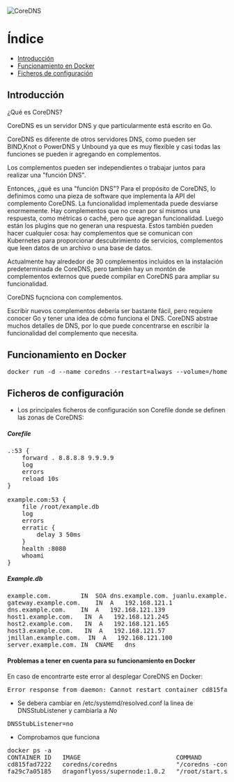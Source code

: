 ![CoreDNS](https://cncf-branding.netlify.app/img/projects/coredns/horizontal/color/coredns-horizontal-color.png)

# Índice

- [Introducción](#introducción)
- [Funcionamiento en Docker](#funcionamiento-en-docker)
- [Ficheros de configuración](#ficheros-de-configuración)


## Introducción

¿Qué es CoreDNS?

CoreDNS es un servidor DNS y que particularmente está escrito en Go.

CoreDNS es diferente de otros servidores DNS, como pueden ser BIND,Knot o PowerDNS y Unbound ya que es muy flexible y casi todas las funciones se pueden ir agregando en complementos.

Los complementos pueden ser independientes o trabajar juntos para realizar una "función DNS".

Entonces, ¿qué es una "función DNS"? Para el propósito de CoreDNS, lo definimos como una pieza de software que implementa la API del complemento CoreDNS. 
La funcionalidad implementada puede desviarse enormemente. Hay complementos que no crean por sí mismos una respuesta, como métricas o caché, pero que agregan 
funcionalidad. Luego están los plugins que no generan una respuesta. Estos también pueden hacer cualquier cosa: hay complementos que se comunican con Kubernetes 
para proporcionar descubrimiento de servicios, complementos que leen datos de un archivo o una base de datos.

Actualmente hay alrededor de 30 complementos incluidos en la instalación predeterminada de CoreDNS, pero también hay un montón de complementos externos que 
puede compilar en CoreDNS para ampliar su funcionalidad.

CoreDNS fuçnciona con complementos.

Escribir nuevos complementos debería ser bastante fácil, pero requiere conocer Go y tener una idea de cómo funciona el DNS. CoreDNS abstrae muchos detalles 
de DNS, por lo que puede concentrarse en escribir la funcionalidad del complemento que necesita.

## Funcionamiento en Docker

<pre>
docker run -d --name coredns --restart=always --volume=/home/vagrant/containers/coredns/:/root/ -p 53:53/udp coredns/coredns -conf /root/Corefile
</pre>


## Ficheros de configuración

- Los principales ficheros de configuración son Corefile donde se definen las zonas de CoreDNS:

##### Corefile

<pre>
.:53 {
    forward . 8.8.8.8 9.9.9.9
    log
    errors
    reload 10s
}

example.com:53 {
    file /root/example.db
    log
    errors
    erratic {
        delay 3 50ms
    }
    health :8080
    whoami
}
</pre>

##### Example.db

<pre>
example.com.        IN  SOA dns.example.com. juanlu.example.com. 2015082542 7200 3600 1209600 >
gateway.example.com.    IN  A   192.168.121.1
dns.example.com.    IN  A   192.168.121.139
host1.example.com.   IN  A   192.168.121.245
host2.example.com.   IN  A   192.168.121.165
host3.example.com.   IN  A   192.168.121.57
jmillan.example.com.  IN  A   192.168.121.100
server.example.com. IN  CNAME   dns
</pre>


#### Problemas a tener en cuenta para su funcionamiento en Docker

En caso de encontrarte este error al desplegar CoreDNS en Docker:

<pre>
Error response from daemon: Cannot restart container cd815fad7222: driver failed programming external connectivity on endpoint coredns (59709c3d04d76b52a454876568cc9c081f9ed6083492716715668f6898736a9a): Error starting userland proxy: listen udp4 0.0.0.0:53: bind: address already in use
</pre>

- Se debera cambiar en /etc/systemd/resolved.conf la linea de DNSStubListener y cambiarla a *No*

<pre>
DNSStubListener=no
</pre>

- Comprobamos que funciona

<pre>
docker ps -a
CONTAINER ID   IMAGE                          COMMAND                  CREATED       STATUS         PORTS                                                           NAMES
cd815fad7222   coredns/coredns                "/coredns -conf /roo…"   6 days ago    Up 5 seconds   53/tcp, 0.0.0.0:53->53/udp, :::53->53/udp                       coredns
fa29c7a05185   dragonflyoss/supernode:1.0.2   "/root/start.sh --do…"   13 days ago   Up 2 days      0.0.0.0:8001-8002->8001-8002/tcp, :::8001-8002->8001-8002/tcp   supernode
</pre>
